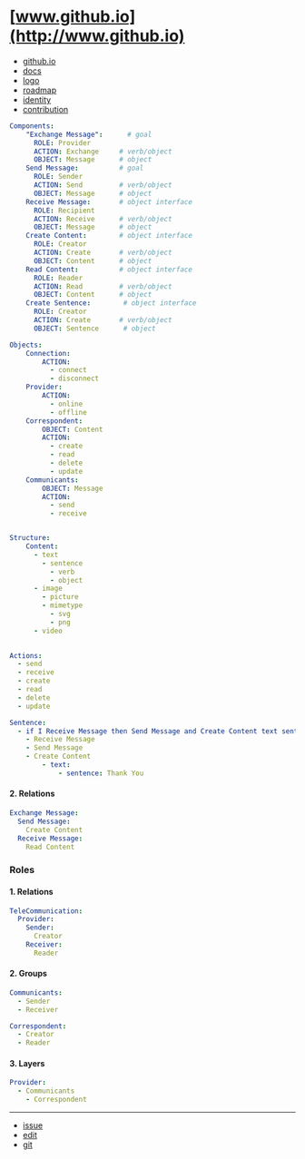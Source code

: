 # [www.github.io](http://www.github.io)

+ [github.io](http://www.github.io)
+ [docs](http://docs.github.io)
+ [logo](http://logo.github.io)
+ [roadmap](http://roadmap.github.io)
+ [identity](http://identity.github.io)
+ [contribution](http://contribution.softreck.dev)




```yaml
Components:  
    "Exchange Message":      # goal
      ROLE: Provider
      ACTION: Exchange     # verb/object
      OBJECT: Message      # object  
    Send Message:          # goal
      ROLE: Sender
      ACTION: Send         # verb/object
      OBJECT: Message      # object
    Receive Message:       # object interface
      ROLE: Recipient
      ACTION: Receive      # verb/object
      OBJECT: Message      # object
    Create Content:        # object interface
      ROLE: Creator
      ACTION: Create       # verb/object
      OBJECT: Content      # object
    Read Content:          # object interface
      ROLE: Reader
      ACTION: Read         # verb/object
      OBJECT: Content      # object
    Create Sentence:        # object interface
      ROLE: Creator
      ACTION: Create       # verb/object
      OBJECT: Sentence      # object

Objects:
    Connection:  
        ACTION:
          - connect
          - disconnect        
    Provider:  
        ACTION:
          - online
          - offline        
    Correspondent:
        OBJECT: Content
        ACTION:
          - create
          - read
          - delete
          - update
    Communicants:
        OBJECT: Message
        ACTION:
          - send
          - receive


Structure:
    Content:
      - text
        - sentence
          - verb
          - object
      - image
        - picture
        - mimetype
          - svg
          - png
      - video

    
Actions:
  - send
  - receive
  - create
  - read
  - delete
  - update

Sentence:
  - if I Receive Message then Send Message and Create Content text sentence: Thank You
    - Receive Message
    - Send Message
    - Create Content
        - text:
            - sentence: Thank You

```


#### 2. Relations

```yml
Exchange Message:  
  Send Message:
    Create Content
  Receive Message:
    Read Content
```



### Roles

#### 1. Relations

```yml
TeleCommunication:
  Provider:
    Sender:
      Creator
    Receiver:
      Reader
```


#### 2. Groups

```yml
Communicants:
  - Sender
  - Receiver

Correspondent:
  - Creator
  - Reader
```


#### 3. Layers


```yml
Provider:
  - Communicants
    - Correspondent
```







---

+ [issue](https://github.com/multiobjects/www/issues/new)
+ [edit](https://github.com/multiobjects/www/edit/main/README.md)
+ [git](https://github.com/multiobjects/)

